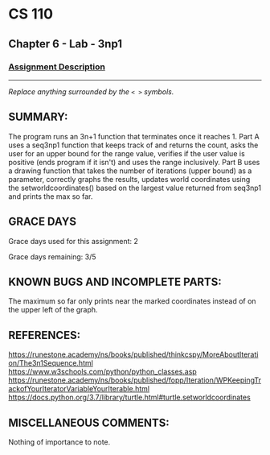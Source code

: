 # CS 110
## Chapter 6 - Lab - 3np1

### [Assignment Description](https://docs.google.com/document/d/1k8qs8vIsvlLiU3KX9Uql6LjVPWp0CBAjo_oArBhH2k4/edit?usp=sharing)

***

_Replace anything surrounded by the `< >` symbols._

## SUMMARY:
The program runs an 3n+1 function that terminates once it reaches 1. Part A uses a seq3np1 function that keeps track of and returns the count, asks the user for an upper bound for the range value, verifies if the user value is positive (ends program if it isn't) and uses the range inclusively. Part B uses a drawing function that takes the number of iterations (upper bound) as a parameter, correctly graphs the results, updates world coordinates using the setworldcoordinates() based on the largest value returned from seq3np1 and prints the max so far. 

## GRACE DAYS
Grace days used for this assignment: 2

Grace days remaining: 3/5

## KNOWN BUGS AND INCOMPLETE PARTS:
The maximum so far only prints near the marked coordinates instead of on the upper left of the graph.   

## REFERENCES:
https://runestone.academy/ns/books/published/thinkcspy/MoreAboutIteration/The3n1Sequence.html
https://www.w3schools.com/python/python_classes.asp
https://runestone.academy/ns/books/published/fopp/Iteration/WPKeepingTrackofYourIteratorVariableYourIterable.html
https://docs.python.org/3.7/library/turtle.html#turtle.setworldcoordinates

## MISCELLANEOUS COMMENTS:
Nothing of importance to note. 
